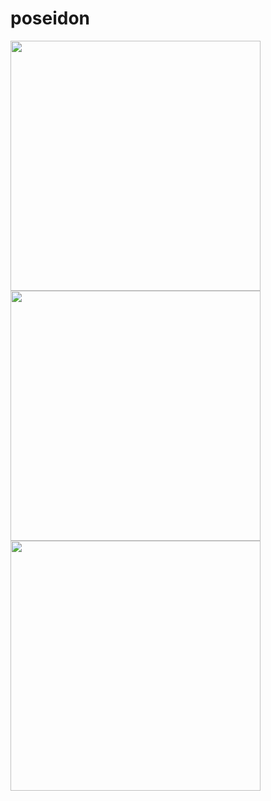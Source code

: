# poseidon

<img src="https://user-images.githubusercontent.com/34818410/135569029-9f4ff53b-9b93-4ef5-afef-2cc7bfe98740.png" width="400" height="400">
<img src="https://user-images.githubusercontent.com/34818410/135569050-8a513708-f77c-4791-bd56-90f30223068a.png" width="400" height="400">
<img src="https://user-images.githubusercontent.com/34818410/135569082-88aa5aab-f38c-44ed-833f-561c4be11a2d.png" width="400" height="400">
